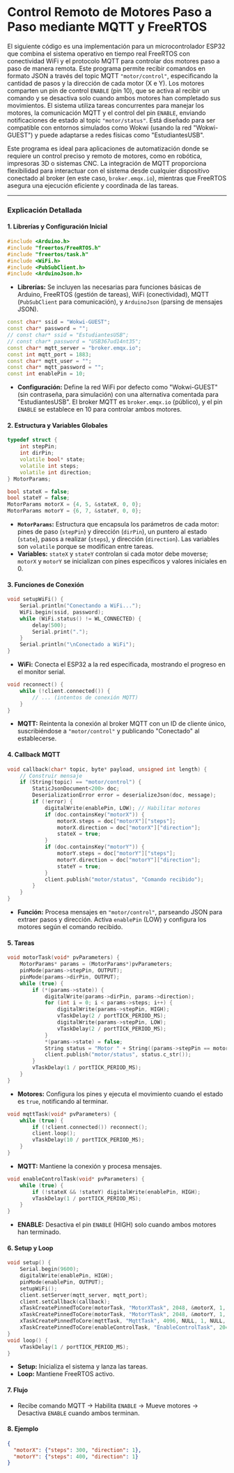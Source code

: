 # Control Remoto de Motores Paso a Paso mediante MQTT y FreeRTOS

El siguiente código es una implementación para un microcontrolador ESP32 que combina el sistema operativo en tiempo real FreeRTOS con conectividad WiFi y el protocolo MQTT para controlar dos motores paso a paso de manera remota. Este programa permite recibir comandos en formato JSON a través del topic MQTT `"motor/control"`, especificando la cantidad de pasos y la dirección de cada motor (X e Y). Los motores comparten un pin de control `ENABLE` (pin 10), que se activa al recibir un comando y se desactiva solo cuando ambos motores han completado sus movimientos. El sistema utiliza tareas concurrentes para manejar los motores, la comunicación MQTT y el control del pin `ENABLE`, enviando notificaciones de estado al topic `"motor/status"`. Está diseñado para ser compatible con entornos simulados como Wokwi (usando la red "Wokwi-GUEST") y puede adaptarse a redes físicas como "EstudiantesUSB".

Este programa es ideal para aplicaciones de automatización donde se requiere un control preciso y remoto de motores, como en robótica, impresoras 3D o sistemas CNC. La integración de MQTT proporciona flexibilidad para interactuar con el sistema desde cualquier dispositivo conectado al broker (en este caso, `broker.emqx.io`), mientras que FreeRTOS asegura una ejecución eficiente y coordinada de las tareas.

---

### Explicación Detallada

#### 1. **Librerías y Configuración Inicial**
```cpp
#include <Arduino.h>
#include "freertos/FreeRTOS.h"
#include "freertos/task.h"
#include <WiFi.h>
#include <PubSubClient.h>
#include <ArduinoJson.h>
```
- **Librerías:** Se incluyen las necesarias para funciones básicas de Arduino, FreeRTOS (gestión de tareas), WiFi (conectividad), MQTT (`PubSubClient` para comunicación), y `ArduinoJson` (parsing de mensajes JSON).

```cpp
const char* ssid = "Wokwi-GUEST";
const char* password = "";
// const char* ssid = "EstudiantesUSB";
// const char* password = "USB367ud14nt35";
const char* mqtt_server = "broker.emqx.io";
const int mqtt_port = 1883;
const char* mqtt_user = "";
const char* mqtt_password = "";
const int enablePin = 10;
```
- **Configuración:** Define la red WiFi por defecto como "Wokwi-GUEST" (sin contraseña, para simulación) con una alternativa comentada para "EstudiantesUSB". El broker MQTT es `broker.emqx.io` (público), y el pin `ENABLE` se establece en 10 para controlar ambos motores.

#### 2. **Estructura y Variables Globales**
```cpp
typedef struct {
    int stepPin;
    int dirPin;
    volatile bool* state;
    volatile int steps;
    volatile int direction;
} MotorParams;

bool stateX = false;
bool stateY = false;
MotorParams motorX = {4, 5, &stateX, 0, 0};
MotorParams motorY = {6, 7, &stateY, 0, 0};
```
- **`MotorParams`:** Estructura que encapsula los parámetros de cada motor: pines de paso (`stepPin`) y dirección (`dirPin`), un puntero al estado (`state`), pasos a realizar (`steps`), y dirección (`direction`). Las variables son `volatile` porque se modifican entre tareas.
- **Variables:** `stateX` y `stateY` controlan si cada motor debe moverse; `motorX` y `motorY` se inicializan con pines específicos y valores iniciales en 0.

#### 3. **Funciones de Conexión**
```cpp
void setupWiFi() {
    Serial.println("Conectando a WiFi...");
    WiFi.begin(ssid, password);
    while (WiFi.status() != WL_CONNECTED) {
        delay(500);
        Serial.print(".");
    }
    Serial.println("\nConectado a WiFi");
}
```
- **WiFi:** Conecta el ESP32 a la red especificada, mostrando el progreso en el monitor serial.

```cpp
void reconnect() {
    while (!client.connected()) {
        // ... (intentos de conexión MQTT)
    }
}
```
- **MQTT:** Reintenta la conexión al broker MQTT con un ID de cliente único, suscribiéndose a `"motor/control"` y publicando "Conectado" al establecerse.

#### 4. **Callback MQTT**
```cpp
void callback(char* topic, byte* payload, unsigned int length) {
    // Construir mensaje
    if (String(topic) == "motor/control") {
        StaticJsonDocument<200> doc;
        DeserializationError error = deserializeJson(doc, message);
        if (!error) {
            digitalWrite(enablePin, LOW); // Habilitar motores
            if (doc.containsKey("motorX")) {
                motorX.steps = doc["motorX"]["steps"];
                motorX.direction = doc["motorX"]["direction"];
                stateX = true;
            }
            if (doc.containsKey("motorY")) {
                motorY.steps = doc["motorY"]["steps"];
                motorY.direction = doc["motorY"]["direction"];
                stateY = true;
            }
            client.publish("motor/status", "Comando recibido");
        }
    }
}
```
- **Función:** Procesa mensajes en `"motor/control"`, parseando JSON para extraer pasos y dirección. Activa `enablePin` (LOW) y configura los motores según el comando recibido.

#### 5. **Tareas**
```cpp
void motorTask(void* pvParameters) {
    MotorParams* params = (MotorParams*)pvParameters;
    pinMode(params->stepPin, OUTPUT);
    pinMode(params->dirPin, OUTPUT);
    while (true) {
        if (*(params->state)) {
            digitalWrite(params->dirPin, params->direction);
            for (int i = 0; i < params->steps; i++) {
                digitalWrite(params->stepPin, HIGH);
                vTaskDelay(2 / portTICK_PERIOD_MS);
                digitalWrite(params->stepPin, LOW);
                vTaskDelay(2 / portTICK_PERIOD_MS);
            }
            *(params->state) = false;
            String status = "Motor " + String((params->stepPin == motorX.stepPin) ? "X" : "Y") + " detenido";
            client.publish("motor/status", status.c_str());
        }
        vTaskDelay(1 / portTICK_PERIOD_MS);
    }
}
```
- **Motores:** Configura los pines y ejecuta el movimiento cuando el estado es `true`, notificando al terminar.

```cpp
void mqttTask(void* pvParameters) {
    while (true) {
        if (!client.connected()) reconnect();
        client.loop();
        vTaskDelay(10 / portTICK_PERIOD_MS);
    }
}
```
- **MQTT:** Mantiene la conexión y procesa mensajes.

```cpp
void enableControlTask(void* pvParameters) {
    while (true) {
        if (!stateX && !stateY) digitalWrite(enablePin, HIGH);
        vTaskDelay(1 / portTICK_PERIOD_MS);
    }
}
```
- **ENABLE:** Desactiva el pin `ENABLE` (HIGH) solo cuando ambos motores han terminado.

#### 6. **Setup y Loop**
```cpp
void setup() {
    Serial.begin(9600);
    digitalWrite(enablePin, HIGH);
    pinMode(enablePin, OUTPUT);
    setupWiFi();
    client.setServer(mqtt_server, mqtt_port);
    client.setCallback(callback);
    xTaskCreatePinnedToCore(motorTask, "MotorXTask", 2048, &motorX, 1, NULL, 0);
    xTaskCreatePinnedToCore(motorTask, "MotorYTask", 2048, &motorY, 1, NULL, 0);
    xTaskCreatePinnedToCore(mqttTask, "MqttTask", 4096, NULL, 1, NULL, 0);
    xTaskCreatePinnedToCore(enableControlTask, "EnableControlTask", 2048, NULL, 1, NULL, 0);
}
void loop() {
    vTaskDelay(1 / portTICK_PERIOD_MS);
}
```
- **Setup:** Inicializa el sistema y lanza las tareas.
- **Loop:** Mantiene FreeRTOS activo.

#### 7. **Flujo**
- Recibe comando MQTT → Habilita `ENABLE` → Mueve motores → Desactiva `ENABLE` cuando ambos terminan.

#### 8. **Ejemplo**
```json
{
  "motorX": {"steps": 300, "direction": 1},
  "motorY": {"steps": 400, "direction": 1}
}
```